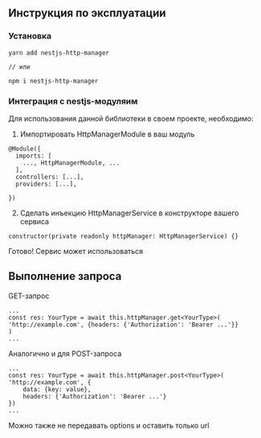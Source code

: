 ## Инструкция по эксплуатации

### Установка

```
yarn add nestjs-http-manager

// или

npm i nestjs-http-manager
```

### Интеграция с nestjs-модуляим

Для использования данной библиотеки в своем проекте, необходимо:

1. Импортировать HttpManagerModule в ваш модуль

```
@Module({
  imports: [
    ..., HttpManagerModule, ...
  ],
  controllers: [...],
  providers: [...],

})
```

2. Сделать инъекцию HttpManagerService в конструкторе вашего сервиса

```
constructor(private readonly httpManager: HttpManagerService) {}
```

Готово! Сервис может использоваться

## Выполнение запроса

GET-запрос

```
...
const res: YourType = await this.httpManager.get<YourType>(
'http://example.com', {headers: {'Authorization': 'Bearer ...'}}
)
...
```

Аналогично и для POST-запроса

```
...
const res: YourType = await this.httpManager.post<YourType>(
'http://example.com', {
	data: {key: value},
	headers: {'Authorization': 'Bearer ...'}
})
...
```

Можно также не передавать options и оставить только url
